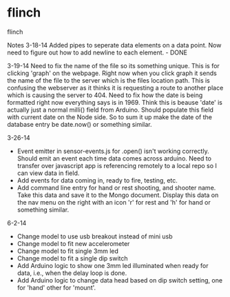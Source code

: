 flinch
======

flinch


Notes
3-18-14
Added pipes to seperate data elements on a data point. Now need to figure out how to add newline to each element. - DONE

3-19-14
Need to fix the name of the file so its something unique. This is for clicking 'graph' on the webpage.
Right now when you click graph it sends the name of the file to the server which is the files location path.
This is confusing the webserver as it thinks it is requesting a route to another place which is causing the
server to 404.
Need to fix how the date is being formatted right now everything says is in 1969. Think this is beause 'date'
is actually just a normal milli() field from Arduino. Should populate this field with current date on the Node
side. So to sum it up make the date of the database entry be date.now() or something similar.

3-26-14
- Event emitter in sensor-events.js for .open() isn't working correctly. Should emit an event each time data comes
  across arduino.
Need to transfer over javascript app is referencing remotely to a local repo so I can view data in field.
- Add events for data coming in, ready to fire, testing, etc.
- Add command line entry for hand or rest shooting, and shooter name. Take this data and save it to the Mongo document.
  Display this data on the nav menu on the right with an icon 'r' for rest and 'h' for hand or something similar.

6-2-14
- Change model to use usb breakout instead of mini usb
- Change model to fit new accelerometer
- Change model to fit single 3mm led
- Change model to fit a single dip switch
- Add Arduino logic to show one 3mm led illuminated when ready for data, i.e., when the delay loop is done.
- Add Arduino logic to change data head based on dip switch setting, one for 'hand' other for 'mount'.
